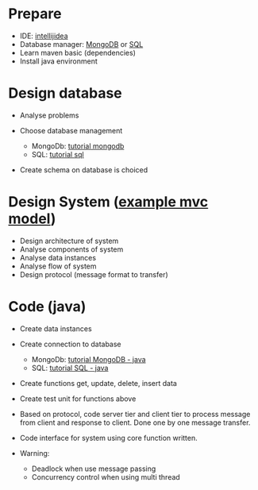 # Prepare
- IDE: [intellijidea](https://www.jetbrains.com/idea/)
- Database manager: [MongoDB](https://docs.mongodb.com/manual/administration/install-community/) or [SQL](https://dev.mysql.com/downloads/installer/)
- Learn maven basic (dependencies)
- Install java environment

# Design database
- Analyse problems
- Choose database management
  - MongoDb: [tutorial mongodb](https://www.tutorialspoint.com/mongodb/)
  - SQL: [tutorial sql](https://www.tutorialspoint.com/sql/)

- Create schema on database is choiced

# Design System ([example mvc model](docs.md))
- Design architecture of system
- Analyse components of system
- Analyse data instances
- Analyse flow of system
- Design protocol (message format to transfer)

# Code (java)
- Create data instances
- Create connection to database
  - MongoDb: [tutorial MongoDB - java](https://www.tutorialspoint.com/mongodb/mongodb_java.htm)
  - SQL: [tutorial SQL - java](https://o7planning.org/vi/10167/huong-dan-su-dung-java-jdbc)

- Create functions get, update, delete, insert data 
- Create test unit for functions above
- Based on protocol, code server tier and client tier to process message from client and response to client. Done one by one message transfer.
- Code interface for system using core function written.
- Warning:
  - Deadlock when use message passing
  - Concurrency control when using multi thread
